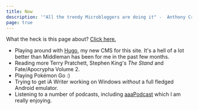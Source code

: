 ```yaml
---
title: Now
description: '"All the trendy Microbloggers are doing it" -  Anthony Craig, The Over Analyzed'
page: true
---
```


What the heck is this page about?  [Click here.](http://nownownow.com/about) 

* Playing around with [Hugo](http://gohugo.io), my new CMS for this site. It's a hell of a lot better than Middleman has been for me in the past few months.
* Reading more Terry Pratchett, Stephen King's *The Stand* and Fate/Apocrypha Volume 2.
* Playing Pokémon Go :)
* Trying to get iA Writer working on Windows *without* a full fledged Android emulator.  
* Listening to a number of podcasts, including [aaaPodcast](http://www.aaapodcast.com) which I am really enjoying.
